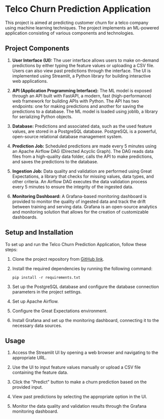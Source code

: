 # Telco Churn Prediction Application

This project is aimed at predicting customer churn for a telco company using machine learning techniques. The project implements an ML-powered application consisting of various components and technologies.

## Project Components

1. **User Interface (UI):** The user interface allows users to make on-demand predictions by either typing the feature values or uploading a CSV file. Users can also view past predictions through the interface. The UI is implemented using Streamlit, a Python library for building interactive web applications.

2. **API (Application Programming Interface):** The ML model is exposed through an API built with FastAPI, a modern, fast (high-performance) web framework for building APIs with Python. The API has two endpoints: one for making predictions and another for saving the predictions to a database. The ML model is loaded using joblib, a library for serializing Python objects.

3. **Database:** Predictions and associated data, such as the used feature values, are stored in a PostgreSQL database. PostgreSQL is a powerful, open-source relational database management system.

4. **Prediction Job:** Scheduled predictions are made every 5 minutes using an Apache Airflow DAG (Directed Acyclic Graph). The DAG reads data files from a high-quality data folder, calls the API to make predictions, and saves the predictions to the database.

5. **Ingestion Job:** Data quality and validation are performed using Great Expectations, a library that checks for missing values, data types, and other criteria. An Airflow DAG executes the data validation process every 5 minutes to ensure the integrity of the ingested data.

6. **Monitoring Dashboard:** A Grafana-based monitoring dashboard is provided to monitor the quality of ingested data and track the drift between training and serving data. Grafana is an open-source analytics and monitoring solution that allows for the creation of customizable dashboards.

## Setup and Installation

To set up and run the Telco Churn Prediction Application, follow these steps:

1. Clone the project repository from [GitHub link](https://github.com/pyagoes/dsp_MachineMinds.git).

2. Install the required dependencies by running the following command:

   ```
   pip install -r requirements.txt
   ```

3. Set up the PostgreSQL database and configure the database connection parameters in the project settings.

4. Set up Apache Airflow.

5. Configure the Great Expectations environment.

6. Install Grafana and set up the monitoring dashboard, connecting it to the necessary data sources.


## Usage

1. Access the Streamlit UI by opening a web browser and navigating to the appropriate URL.

2. Use the UI to input feature values manually or upload a CSV file containing the feature data.

3. Click the "Predict" button to make a churn prediction based on the provided input.

4. View past predictions by selecting the appropriate option in the UI.

5. Monitor the data quality and validation results through the Grafana monitoring dashboard.


```python

```
